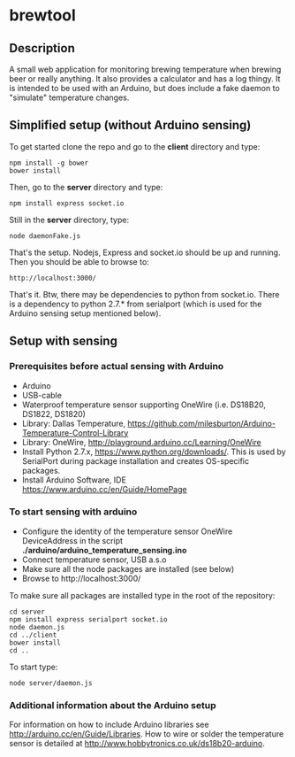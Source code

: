 # brewtool

## Description
A small web application for monitoring brewing temperature when brewing beer or really anything. It also provides a calculator and has a log thingy. It is intended to be used with an Arduino, but does include a fake daemon to "simulate" temperature changes. 

## Simplified setup (without Arduino sensing)
To get started clone the repo and go to the  __client__ directory and type:

    npm install -g bower
    bower install

Then, go to the  __server__ directory and type: 

    npm install express socket.io

Still in the __server__ directory, type:

    node daemonFake.js

That's the setup. Nodejs, Express and socket.io should be up and running. Then you should be able to browse to:

    http://localhost:3000/
    
That's it. Btw, there may be dependencies to python from socket.io. There is a dependency to python 2.7.* from serialport (which is used for the Arduino sensing setup mentioned below).

## Setup with sensing
### Prerequisites before actual sensing with Arduino
* Arduino 
* USB-cable
* Waterproof temperature sensor supporting OneWire (i.e. DS18B20, DS1822, DS1820)
* Library: Dallas Temperature, https://github.com/milesburton/Arduino-Temperature-Control-Library
* Library: OneWire, http://playground.arduino.cc/Learning/OneWire
* Install Python 2.7.x, https://www.python.org/downloads/. This is used by SerialPort during package installation and creates OS-specific packages.
* Install Arduino Software, IDE https://www.arduino.cc/en/Guide/HomePage

### To start sensing with arduino 
* Configure  the identity of the temperature sensor OneWire DeviceAddress in the script  __./arduino/arduino_temperature_sensing.ino__
* Connect temperature sensor, USB a.s.o
* Make sure all the node packages are installed (see below)
* Browse to http://localhost:3000/

To make sure all packages are installed type in the root of the repository:

    cd server
    npm install express serialport socket.io
    node daemon.js
    cd ../client
    bower install
    cd ..

To start type:

    node server/daemon.js

### Additional information about the Arduino setup
For information on how to include Arduino libraries see http://arduino.cc/en/Guide/Libraries. How to wire or solder the temperature sensor is detailed at http://www.hobbytronics.co.uk/ds18b20-arduino.
